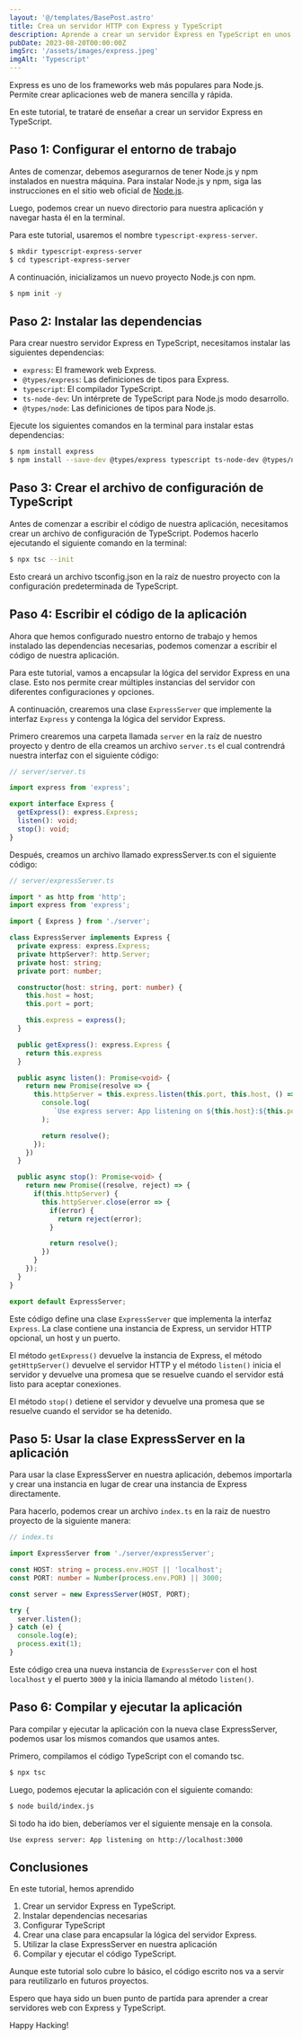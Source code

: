 ```yaml
---
layout: '@/templates/BasePost.astro'
title: Crea un servidor HTTP con Express y TypeScript
description: Aprende a crear un servidor Express en TypeScript en unos sencillos pasos. Configura el entorno, instala las dependencias, escribe el código.
pubDate: 2023-08-20T00:00:00Z
imgSrc: '/assets/images/express.jpeg'
imgAlt: 'Typescript'
---
```


Express es uno de los frameworks web más populares para Node.js. Permite crear aplicaciones web de manera sencilla y rápida.

En este tutorial, te trataré de enseñar a crear un servidor Express en TypeScript.

## Paso 1: Configurar el entorno de trabajo

Antes de comenzar, debemos asegurarnos de tener Node.js y npm instalados en nuestra máquina. Para instalar Node.js y npm, siga las instrucciones en el sitio web oficial de [Node.js](https://nodejs.org/en).

Luego, podemos crear un nuevo directorio para nuestra aplicación y navegar hasta él en la terminal.

Para este tutorial, usaremos el nombre `typescript-express-server`.

```bash
$ mkdir typescript-express-server
$ cd typescript-express-server
```

A continuación, inicializamos un nuevo proyecto Node.js con npm.

```bash
$ npm init -y
```

## Paso 2: Instalar las dependencias

Para crear nuestro servidor Express en TypeScript, necesitamos instalar las siguientes dependencias:
  - `express`: El framework web Express.
  - `@types/express`: Las definiciones de tipos para Express.
  - `typescript`: El compilador TypeScript.
  - `ts-node-dev`: Un intérprete de TypeScript para Node.js modo desarrollo.
  - `@types/node`: Las definiciones de tipos para Node.js.

Ejecute los siguientes comandos en la terminal para instalar estas dependencias:

```bash
$ npm install express
$ npm install --save-dev @types/express typescript ts-node-dev @types/node
```

## Paso 3: Crear el archivo de configuración de TypeScript

Antes de comenzar a escribir el código de nuestra aplicación, necesitamos crear un archivo de configuración de TypeScript. Podemos hacerlo ejecutando el siguiente comando en la terminal:

```bash
$ npx tsc --init
```

Esto creará un archivo tsconfig.json en la raíz de nuestro proyecto con la configuración predeterminada de TypeScript.

## Paso 4: Escribir el código de la aplicación

Ahora que hemos configurado nuestro entorno de trabajo y hemos instalado las dependencias necesarias, podemos comenzar a escribir el código de nuestra aplicación.

Para este tutorial, vamos a encapsular la lógica del servidor Express en una clase. Esto nos permite crear múltiples instancias del servidor con diferentes configuraciones y opciones.

A continuación, crearemos una clase `ExpressServer` que implemente la interfaz `Express` y contenga la lógica del servidor Express.

Primero crearemos una carpeta llamada `server` en la raíz de nuestro proyecto y dentro de ella creamos un archivo `server.ts` el cual contrendrá nuestra interfaz con el siguiente código:

```ts
// server/server.ts

import express from 'express';

export interface Express {
  getExpress(): express.Express;
  listen(): void;
  stop(): void;
}
```

Después, creamos un archivo llamado expressServer.ts con el siguiente código:

```ts
// server/expressServer.ts

import * as http from 'http';
import express from 'express';

import { Express } from './server';

class ExpressServer implements Express {
  private express: express.Express;
  private httpServer?: http.Server;
  private host: string;
  private port: number;

  constructor(host: string, port: number) {
    this.host = host;
    this.port = port;

    this.express = express();
  }

  public getExpress(): express.Express {
    return this.express
  }

  public async listen(): Promise<void> {
    return new Promise(resolve => {
      this.httpServer = this.express.listen(this.port, this.host, () => {
        console.log(
           `Use express server: App listening on ${this.host}:${this.port}`
        );

        return resolve();
      });
    })
  }

  public async stop(): Promise<void> {
    return new Promise((resolve, reject) => {
      if(this.httpServer) {
        this.httpServer.close(error => {
          if(error) {
            return reject(error);
          }

          return resolve();
        })
      }
    });
  }
}

export default ExpressServer;
```

Este código define una clase `ExpressServer` que implementa la interfaz `Express`. La clase contiene una instancia de Express, un servidor HTTP opcional, un host y un puerto.

El método `getExpress()` devuelve la instancia de Express, el método `getHttpServer()` devuelve el servidor HTTP y el método `listen()` inicia el servidor y devuelve una promesa que se resuelve cuando el servidor está listo para aceptar conexiones.

El método `stop()` detiene el servidor y devuelve una promesa que se resuelve cuando el servidor se ha detenido.

## Paso 5: Usar la clase ExpressServer en la aplicación

Para usar la clase ExpressServer en nuestra aplicación, debemos importarla y crear una instancia en lugar de crear una instancia de Express directamente.

Para hacerlo, podemos crear un archivo `index.ts` en la raiz de nuestro proyecto de la siguiente manera:

```ts
// index.ts

import ExpressServer from './server/expressServer';

const HOST: string = process.env.HOST || 'localhost';
const PORT: number = Number(process.env.POR) || 3000;

const server = new ExpressServer(HOST, PORT);

try {
  server.listen();
} catch (e) {
  console.log(e);
  process.exit(1);
}
```

Este código crea una nueva instancia de `ExpressServer` con el host `localhost` y el puerto `3000` y la inicia llamando al método `listen()`.


## Paso 6: Compilar y ejecutar la aplicación

Para compilar y ejecutar la aplicación con la nueva clase ExpressServer, podemos usar los mismos comandos que usamos antes.

Primero, compilamos el código TypeScript con el comando tsc.

```bash
$ npx tsc
```

Luego, podemos ejecutar la aplicación con el siguiente comando:

```bash
$ node build/index.js
```

Si todo ha ido bien, deberíamos ver el siguiente mensaje en la consola.

```log
Use express server: App listening on http://localhost:3000
```

## Conclusiones
En este tutorial, hemos aprendido

  1. Crear un servidor Express en TypeScript.
  2. Instalar dependencias necesarias
  3. Configurar TypeScript
  4. Crear una clase para encapsular la lógica del servidor Express.
  5. Utilizar la clase ExpressServer en nuestra aplicación
  6. Compilar y ejecutar el código TypeScript.

Aunque este tutorial solo cubre lo básico, el código escrito nos va a servir para reutilizarlo en futuros proyectos.

Espero que haya sido un buen punto de partida para aprender a crear servidores web con Express y TypeScript.

Happy Hacking!
